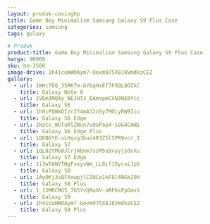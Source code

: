 ```yaml
---
layout: produk-casinghp
title: Game Boy Minimalism Samsung Galaxy S9 Plus Case
categories: samsung
tags: galaxy

# Produk
product-title: Game Boy Minimalism Samsung Galaxy S9 Plus Case
harga: 90000
sku: hn-3508
image-drive: 1h41cuWWOAym7-Uevm975X8J8VmdkzCEZ
gallery:
  - url: 1WHcfEQ_35RK7m-bYbqHxEf7F6QL8OZkC
    title: Galaxy Note 8
  - url: 1VEm3MQ4y_WE1NTJ_EAmvpmCXN3NE0Ylc
    title: Galaxy S6
  - url: 1h8iPQWmDIzcIf4mA32nSy7MOLyRW9Iiu
    title: Galaxy S6 Edge
  - url: 1NzCs_WUTuRlZWun7u0aPap4-ioG4CmNi
    title: Galaxy S6 Edge Plus
  - url: 1QKB6YE-sLHqxg3bai4R3ZSlSPR9vcr_I
    title: Galaxy S7
  - url: 1qL8ztMo0Jlrjmbnm7ssM5uSvyyjsdvXu
    title: Galaxy S7 Edge
  - url: 1i3wTANVTNgFxeysWm_LL8if18ycuiJpV
    title: Galaxy S8
  - url: 1AyOKj3sBFXxwpjlCIHCo1kF8l4NGk29H
    title: Galaxy S8 Plus
  - url: 1_1JMRCMG5_765YvQ9uXV-uRF6sPpGmxS
    title: Galaxy S9
  - url: 1h41cuWWOAym7-Uevm975X8J8VmdkzCEZ
    title: Galaxy S9 Plus
---
```


